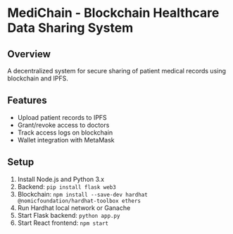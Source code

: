 # MediChain - Blockchain Healthcare Data Sharing System

## Overview
A decentralized system for secure sharing of patient medical records using blockchain and IPFS.

## Features
- Upload patient records to IPFS
- Grant/revoke access to doctors
- Track access logs on blockchain
- Wallet integration with MetaMask

## Setup
1. Install Node.js and Python 3.x
2. Backend: `pip install flask web3`
3. Blockchain: `npm install --save-dev hardhat @nomicfoundation/hardhat-toolbox ethers`
4. Run Hardhat local network or Ganache
5. Start Flask backend: `python app.py`
6. Start React frontend: `npm start`
